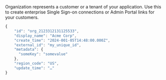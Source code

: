 <IntersectingHeader id="tag/Connection" title="Connection" />

<div class="row section">
    <div class="col col--6">
Organization represents a customer or a tenant of your application. Use this to create enterprise Single Sign-on connections or Admin Portal links for your customers.
    </div>
    <div class="col col--6">
        <Endpoints tag="Connection" />
    </div>
</div>

<IntersectingHeader id="tag/Connection/object" title="The Connection Object" subheading="true" classList="ApiCategoryList"/>

<div class="row section">
    <div class="col col--6">
<OrganizationAttributes />
    </div>
    <div class="col col--6">
        <CodeWithHeader title="Connection Object">

```js
{
    "id": "org_2123312131125533",
    "display_name": "Acme Corp",
    "create_time": "2024-001-05T14:48:00.000Z",
    "external_id": "my_unique_id",
    "metadata": {
      "someKey": "somevalue"
    },
    "region_code": "US",
    "update_time": "…"
}
```

</CodeWithHeader>
    </div>
</div>
<APIEndpoint tag="Connection" method="get" endpoint="/api/v1/connections" />
<APIEndpoint tag="Connection" method="get" endpoint="/api/v1/organizations/{organization_id}/connections/{id}" />
<APIEndpoint tag="Connection" method="patch" endpoint="/api/v1/organizations/{organization_id}/connections/{id}:disable" />
<APIEndpoint tag="Connection" method="patch" endpoint="/api/v1/organizations/{organization_id}/connections/{id}:enable" />
